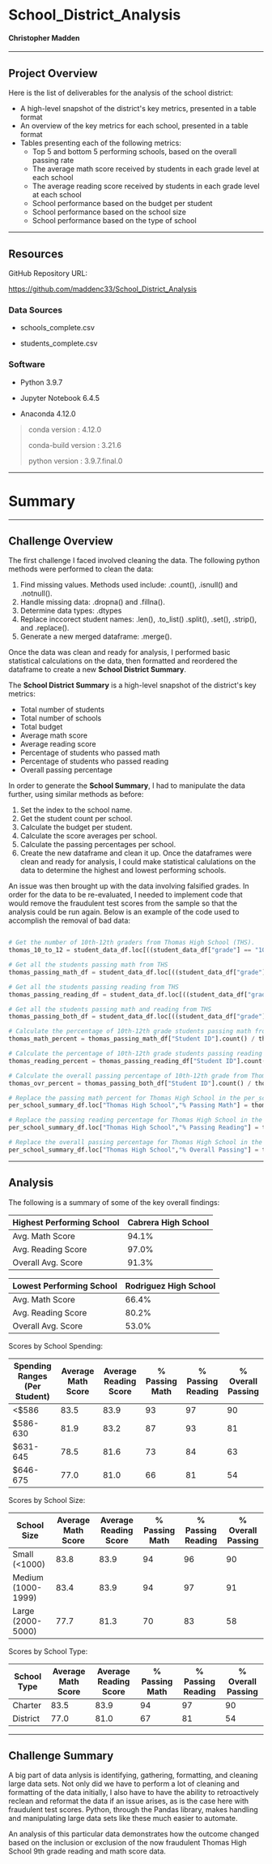 # School_District_Analysis

#### Christopher Madden

---

## Project Overview
Here is the list of deliverables for the analysis of the school district: 

  - A high-level snapshot of the district's key metrics, presented in a table format
  - An overview of the key metrics for each school, presented in a table format
  - Tables presenting each of the following metrics:
    - Top 5 and bottom 5 performing schools, based on the overall passing rate
    - The average math score received by students in each grade level at each school
    - The average reading score received by students in each grade level at each school
    - School performance based on the budget per student
    - School performance based on the school size 
    - School performance based on the type of school

---

## Resources

GitHub Repository URL:

https://github.com/maddenc33/School_District_Analysis

### Data Sources

 - schools_complete.csv

 - students_complete.csv

### Software

 - Python 3.9.7

 - Jupyter Notebook 6.4.5

 - Anaconda 4.12.0

  >  conda version : 4.12.0
  > 
  >  conda-build version : 3.21.6
  > 
  >  python version : 3.9.7.final.0

---

# Summary

---

## Challenge Overview
The first challenge I faced involved cleaning the data.  The following python methods were performed to clean the data:
  1. Find missing values.  Methods used include: .count(), .isnull() and .notnull().
  2. Handle missing data: .dropna() and .fillna().
  3. Determine data types: .dtypes
  4. Replace inccorect student names: .len(), .to_list() .split(), .set(), .strip(), and .replace().
  5. Generate a new merged dataframe: .merge().

Once the data was clean and ready for analysis, I performed basic statistical calculations on the data, then formatted and reordered the dataframe to create a new **School District Summary**.

The **School District Summary** is a high-level snapshot of the district's key metrics:

- Total number of students
- Total number of schools
- Total budget
- Average math score
- Average reading score
- Percentage of students who passed math
- Percentage of students who passed reading
- Overall passing percentage

In order to generate the **School Summary**, I had to manipulate the data further, using similar methods as before:
  1. Set the index to the school name.
  2. Get the student count per school.
  3. Calculate the budget per student.
  4. Calculate the score averages per school.
  5. Calculate the passing percentages per school.
  6. Create the new dataframe and clean it up.
Once the dataframes were clean and ready for analysis, I could make statistical calulations on the data to determine the highest and lowest performing schools.

An issue was then brought up with the data involving falsified grades.  In order for the data to be re-evaluated, I needed to implement code that would remove the fraudulent test scores from the sample so that the analysis could be run again.  Below is an example of the code used to accomplish the removal of bad data:

```python

# Get the number of 10th-12th graders from Thomas High School (THS).
thomas_10_to_12 = student_data_df.loc[((student_data_df["grade"] == "10th") | (student_data_df["grade"] == "11th") | (student_data_df["grade"] == "12th")) & (student_data_df["school_name"] == "Thomas High School"), "Student ID"].count()

# Get all the students passing math from THS
thomas_passing_math_df = student_data_df.loc[((student_data_df["grade"] == "10th") | (student_data_df["grade"] == "11th") | (student_data_df["grade"] == "12th")) & (student_data_df["math_score"] >= 70) & (student_data_df["school_name"] == "Thomas High School")]

# Get all the students passing reading from THS
thomas_passing_reading_df = student_data_df.loc[((student_data_df["grade"] == "10th") | (student_data_df["grade"] == "11th") | (student_data_df["grade"] == "12th")) & (student_data_df["reading_score"] >= 70) & (student_data_df["school_name"] == "Thomas High School")]

# Get all the students passing math and reading from THS
thomas_passing_both_df = student_data_df.loc[((student_data_df["grade"] == "10th") | (student_data_df["grade"] == "11th") | (student_data_df["grade"] == "12th")) & (student_data_df["math_score"] >= 70) & (student_data_df["reading_score"] >= 70) & (student_data_df["school_name"] == "Thomas High School")]

# Calculate the percentage of 10th-12th grade students passing math from Thomas High School.
thomas_math_percent = thomas_passing_math_df["Student ID"].count() / thomas_10_to_12 *100

# Calculate the percentage of 10th-12th grade students passing reading from Thomas High School.
thomas_reading_percent = thomas_passing_reading_df["Student ID"].count() / thomas_10_to_12 *100

# Calculate the overall passing percentage of 10th-12th grade from Thomas High School. 
thomas_ovr_percent = thomas_passing_both_df["Student ID"].count() / thomas_10_to_12 *100

# Replace the passing math percent for Thomas High School in the per_school_summary_df.
per_school_summary_df.loc["Thomas High School","% Passing Math"] = thomas_math_percent

# Replace the passing reading percentage for Thomas High School in the per_school_summary_df.
per_school_summary_df.loc["Thomas High School","% Passing Reading"] = thomas_reading_percent

# Replace the overall passing percentage for Thomas High School in the per_school_summary_df.
per_school_summary_df.loc["Thomas High School","% Overall Passing"] = thomas_ovr_percent

```

---

## Analysis
The following is a summary of some of the key overall findings:

| Highest Performing School | Cabrera High School |
| --- | --- |
| Avg. Math Score   | 94.1% |
| Avg. Reading Score   | 97.0% |
| Overall Avg. Score | 91.3% |

| Lowest Performing School | Rodriguez High School |
| --- | --- |
| Avg. Math Score   | 66.4% |
| Avg. Reading Score   | 80.2% |
| Overall Avg. Score | 53.0% |

Scores by School Spending:

| Spending Ranges (Per Student) | Average Math Score |	Average Reading Score	| % Passing Math |	% Passing Reading |	% Overall Passing	 |		
| --- | --- | --- | --- | --- | --- |
| <$586	| 83.5 |	83.9 |	93	| 97	| 90 |
| $586-630 |	81.9	| 83.2 |	87 |	93 |	81 |
| $631-645	|78.5 |	81.6 |	73 |	84 |	63  |
| $646-675 |	77.0	| 81.0	| 66	| 81	| 54 |

Scores by School Size:

| School Size | Average Math Score |	Average Reading Score	| % Passing Math |	% Passing Reading |	% Overall Passing	|
| --- | --- | --- | --- | --- | --- |
| Small (<1000)	| 83.8 |	83.9 |	94 |	96 |	90 |
| Medium (1000-1999)	| 83.4	| 83.9	| 94	| 97	| 91 |
| Large (2000-5000)	| 77.7	| 81.3 |	70	| 83 |	58 |

Scores by School Type:

| School Type | Average Math Score |	Average Reading Score |	% Passing Math |	% Passing Reading	| % Overall Passing	|	
| --- | --- | --- | --- | --- | --- |
| Charter |	83.5 |	83.9 |	94 |	97 |	90 |
| District	| 77.0	| 81.0	| 67	| 81	| 54 |

---

## Challenge Summary
A big part of data anlysis is identifying, gathering, formatting, and cleaning large data sets.  Not only did we have to perform a lot of cleaning and formatting of the data initially, I also have to have the ability to retroactively reclean and reformat the data if an issue arises, as is the case here with fraudulent test scores.  Python, through the Pandas library, makes handling and manipulating large data sets like these much easier to automate.

An analysis of this particular data demonstrates how the outcome changed based on the inclusion or exclusion of the now fraudulent Thomas High School 9th grade reading and math score data.
